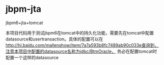 jbpm-jta
========

jbpm6+jta+tomcat

本项目代码用于测试jbpm6在tomcat中的持久化功能，需要先在tomcat中配置datasource和usertransaction。具体的配置可以在
http://hi.baidu.com/mallenshow/item/7a7a593b8fc7489ab90c033e查询到，注意本项目中配置的datasource名称为jdbc/BtmOracle，
务必在配置tomcat时配置一个这样的datasource
